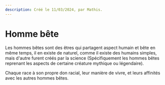 ```yaml
---
description: Créé le 11/03/2024, par Mathis.
---
```


# Homme bête

Les hommes bêtes sont des êtres qui partagent aspect humain et bête en même temps, il en existe de naturel, comme il existe des humains simples, mais d'autre furent créés par la science (Spécifiquement les hommes bêtes reprenant les aspects de certaine créature mythique ou légendaire).

Chaque race à son propre don racial, leur manière de vivre, et leurs affinités avec les autres hommes bêtes.
